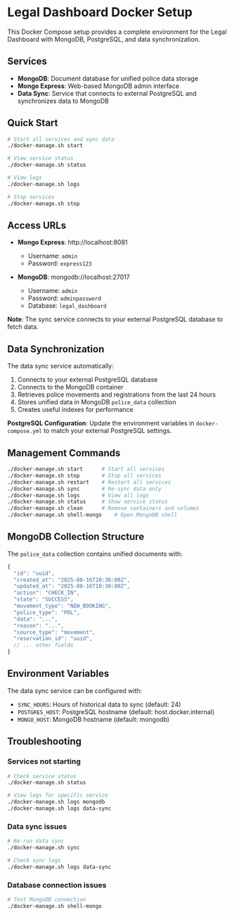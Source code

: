 # Legal Dashboard Docker Setup

This Docker Compose setup provides a complete environment for the Legal Dashboard with MongoDB, PostgreSQL, and data synchronization.

## Services

- **MongoDB**: Document database for unified police data storage
- **Mongo Express**: Web-based MongoDB admin interface  
- **Data Sync**: Service that connects to external PostgreSQL and synchronizes data to MongoDB

## Quick Start

```bash
# Start all services and sync data
./docker-manage.sh start

# View service status
./docker-manage.sh status

# View logs
./docker-manage.sh logs

# Stop services
./docker-manage.sh stop
```

## Access URLs

- **Mongo Express**: http://localhost:8081
  - Username: `admin`
  - Password: `express123`

- **MongoDB**: mongodb://localhost:27017
  - Username: `admin`
  - Password: `adminpassword`
  - Database: `legal_dashboard`

**Note**: The sync service connects to your external PostgreSQL database to fetch data.

## Data Synchronization

The data sync service automatically:
1. Connects to your external PostgreSQL database
2. Connects to the MongoDB container
3. Retrieves police movements and registrations from the last 24 hours
4. Stores unified data in MongoDB `police_data` collection
5. Creates useful indexes for performance

**PostgreSQL Configuration**: Update the environment variables in `docker-compose.yml` to match your external PostgreSQL settings.

## Management Commands

```bash
./docker-manage.sh start      # Start all services
./docker-manage.sh stop       # Stop all services
./docker-manage.sh restart    # Restart all services
./docker-manage.sh sync       # Re-sync data only
./docker-manage.sh logs       # View all logs
./docker-manage.sh status     # Show service status
./docker-manage.sh clean      # Remove containers and volumes
./docker-manage.sh shell-mongo    # Open MongoDB shell
```

## MongoDB Collection Structure

The `police_data` collection contains unified documents with:

```javascript
{
  "id": "uuid",
  "created_at": "2025-08-16T10:30:00Z",
  "updated_at": "2025-08-16T10:30:00Z",
  "action": "CHECK_IN",
  "state": "SUCCESS",
  "movement_type": "NEW_BOOKING",
  "police_type": "POL",
  "data": "...",
  "reason": "...",
  "source_type": "movement",
  "reservation_id": "uuid",
  // ... other fields
}
```

## Environment Variables

The data sync service can be configured with:

- `SYNC_HOURS`: Hours of historical data to sync (default: 24)
- `POSTGRES_HOST`: PostgreSQL hostname (default: host.docker.internal)
- `MONGO_HOST`: MongoDB hostname (default: mongodb)

## Troubleshooting

### Services not starting
```bash
# Check service status
./docker-manage.sh status

# View logs for specific service
./docker-manage.sh logs mongodb
./docker-manage.sh logs data-sync
```

### Data sync issues
```bash
# Re-run data sync
./docker-manage.sh sync

# Check sync logs
./docker-manage.sh logs data-sync
```

### Database connection issues
```bash
# Test MongoDB connection
./docker-manage.sh shell-mongo
```
